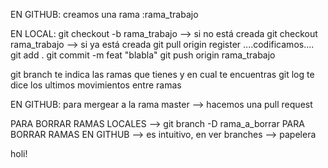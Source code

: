 EN GITHUB:
creamos una rama :rama_trabajo

EN LOCAL:
 git checkout -b rama_trabajo  --> si no está creada
 git checkout rama_trabajo  --> si ya está creada
 git pull origin register
 ....codificamos....
 git add .
 git commit -m feat "blabla"
 git push origin rama_trabajo


git branch te indica las ramas que tienes y en cual te encuentras
git log te dice los ultimos movimientos entre ramas 


EN GITHUB:
 para mergear a la rama master --> hacemos una pull request 




 PARA BORRAR RAMAS LOCALES --> git branch -D rama_a_borrar
 PARA BORRAR RAMAS EN GITHUB --> es intuitivo, en ver branches --> papelera


holi!
